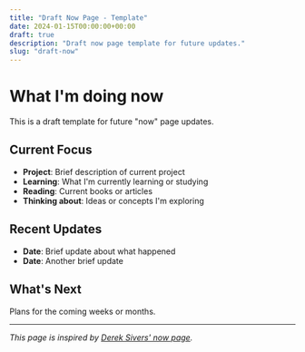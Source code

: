 ```yaml
---
title: "Draft Now Page - Template"
date: 2024-01-15T00:00:00+00:00
draft: true
description: "Draft now page template for future updates."
slug: "draft-now"
---
```


# What I'm doing now

This is a draft template for future "now" page updates.

## Current Focus

- **Project**: Brief description of current project
- **Learning**: What I'm currently learning or studying
- **Reading**: Current books or articles
- **Thinking about**: Ideas or concepts I'm exploring

## Recent Updates

- **Date**: Brief update about what happened
- **Date**: Another brief update

## What's Next

Plans for the coming weeks or months.

---

*This page is inspired by [Derek Sivers' now page](https://sivers.org/now).*
